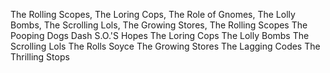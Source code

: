
The Rolling Scopes,
The Loring Cops,
The Role of Gnomes,
The Lolly Bombs,
The Scrolling Lols,
The Growing Stores,
The Rolling Scopes
The Pooping Dogs
Dash S.O.'S Hopes
The Loring Cops
The Lolly Bombs
The Scrolling Lols
The Rolls Soyce
The Growing Stores
The Lagging Codes
The Thrilling Stops

